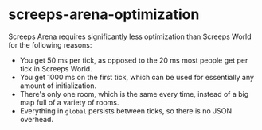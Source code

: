 # screeps-arena-optimization

Screeps Arena requires significantly less optimization than Screeps World for the following reasons:
* You get 50 ms per tick, as opposed to the 20 ms most people get per tick in Screeps World.
* You get 1000 ms on the first tick, which can be used for essentially any amount of initialization.
* There's only one room, which is the same every time, instead of a big map full of a variety of rooms.
* Everything in `global` persists between ticks, so there is no JSON overhead.
